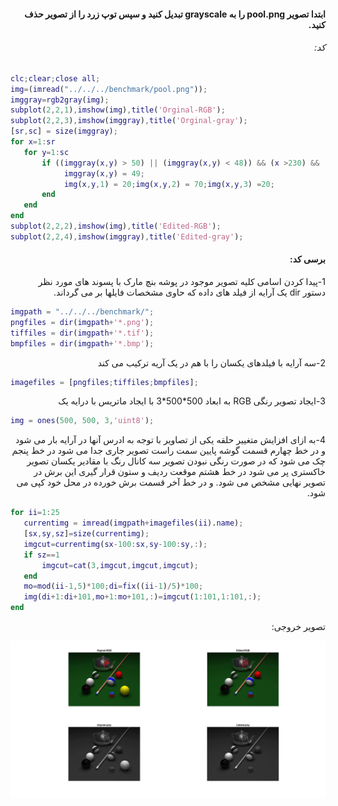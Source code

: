 <div dir="rtl">

#### ابتدا تصویر pool.png را به grayscale تبدیل کنید و سپس  توپ زرد را از تصویر حذف کنید. <br />



###### کد:
</div>

```matlab
clc;clear;close all;
img=(imread("../../../benchmark/pool.png"));
imggray=rgb2gray(img);
subplot(2,2,1),imshow(img),title('Orginal-RGB');
subplot(2,2,3),imshow(imggray),title('Orginal-gray');
[sr,sc] = size(imggray);
for x=1:sr
   for y=1:sc
       if ((imggray(x,y) > 50) || (imggray(x,y) < 48)) && (x >230) && (y >355)
            imggray(x,y) = 49;
            img(x,y,1) = 20;img(x,y,2) = 70;img(x,y,3) =20;
       end
   end
end
subplot(2,2,2),imshow(img),title('Edited-RGB');
subplot(2,2,4),imshow(imggray),title('Edited-gray');
```

<div dir="rtl">

#### برسی کد:
1-پیدا کردن اسامی کلیه تصویر موجود در پوشه بنچ مارک با پسوند های مورد نظر <br />
دستور dir یک آرایه از فیلد های داده که حاوی مشخصات فایلها بر می گرداند.
</div>

```matlab
imgpath = "../../../benchmark/";
pngfiles = dir(imgpath+'*.png');
tiffiles = dir(imgpath+'*.tif');
bmpfiles = dir(imgpath+'*.bmp');
```
<div dir="rtl">
2-سه آرایه با فیلدهای یکسان را با هم در یک آریه ترکیب می کند<br />
</div>

```matlab
imagefiles = [pngfiles;tiffiles;bmpfiles];
```

<div dir="rtl">
3-ایجاد تصویر رنگی RGB به ابعاد 500*500*3 با ایجاد ماتریس با درایه یک <br />
</div>

```matlab
img = ones(500, 500, 3,'uint8');
```
<div dir="rtl">
4-به ازای افزایش متغییر حلقه یکی از تصاویر با توجه به ادرس آنها در آرایه بار می شود و در خط چهارم قسمت گوشه پایین سمت راست تصویر جاری جدا می شود در خط پنجم چک می شود که در صورت رنگی نبودن تصویر سه کانال رنگ با مقادیر یکسان تصویر خاکستری پر  می شود در خط هشتم موقعت ردیف و ستون قرار گیری این برش در تصویر نهایی مشخص می شود. و در خط آخر قسمت برش خورده در محل خود کپی می شود.<br />
</div>

```matlab
for ii=1:25
   currentimg = imread(imgpath+imagefiles(ii).name);
   [sx,sy,sz]=size(currentimg);
   imgcut=currentimg(sx-100:sx,sy-100:sy,:);
   if sz==1
       imgcut=cat(3,imgcut,imgcut,imgcut);
   end
   mo=mod(ii-1,5)*100;di=fix((ii-1)/5)*100;
   img(di+1:di+101,mo+1:mo+101,:)=imgcut(1:101,1:101,:);
end
```
<div dir="rtl">
تصویر خروجی:<br />
</div>

![Image of Yaktocat](result.jpg)